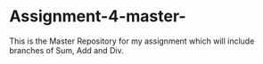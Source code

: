 # Assignment-4-master-
This is the Master Repository for my assignment which will include branches of Sum, Add and Div.
